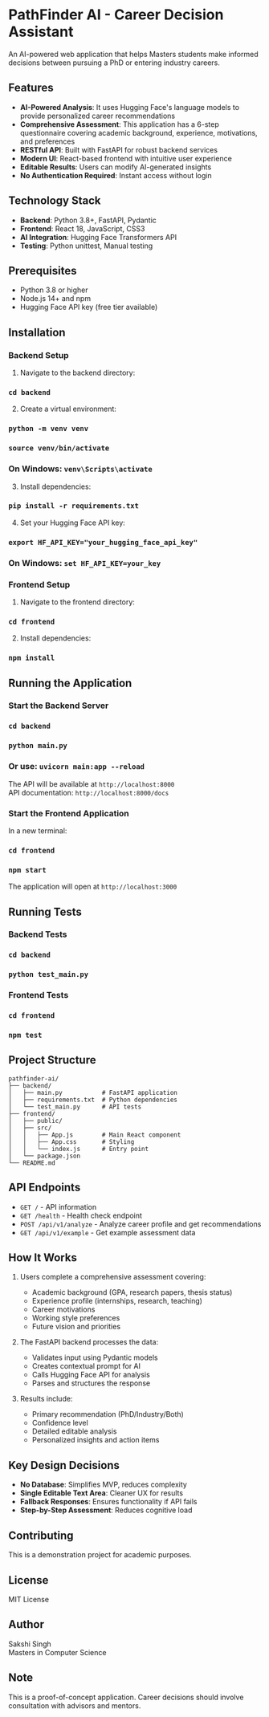# PathFinder AI - Career Decision Assistant

An AI-powered web application that helps Masters students make informed decisions between pursuing a PhD or entering industry careers.

## Features

* **AI-Powered Analysis**: It uses Hugging Face's language models to provide personalized career recommendations
* **Comprehensive Assessment**: This application has a 6-step questionnaire covering academic background, experience, motivations, and preferences
* **RESTful API**: Built with FastAPI for robust backend services
* **Modern UI**: React-based frontend with intuitive user experience
* **Editable Results**: Users can modify AI-generated insights
* **No Authentication Required**: Instant access without login

## Technology Stack

* **Backend**: Python 3.8+, FastAPI, Pydantic
* **Frontend**: React 18, JavaScript, CSS3
* **AI Integration**: Hugging Face Transformers API
* **Testing**: Python unittest, Manual testing

## Prerequisites

* Python 3.8 or higher
* Node.js 14+ and npm
* Hugging Face API key (free tier available)

## Installation

### Backend Setup

1. Navigate to the backend directory:

### `cd backend`

2. Create a virtual environment:

### `python -m venv venv`
### `source venv/bin/activate`  
### On Windows: `venv\Scripts\activate`

3. Install dependencies:

### `pip install -r requirements.txt`


4. Set your Hugging Face API key:

### `export HF_API_KEY="your_hugging_face_api_key"`  
### On Windows: `set HF_API_KEY=your_key`


### Frontend Setup

1. Navigate to the frontend directory:

### `cd frontend`


2. Install dependencies:

### `npm install`

## Running the Application

### Start the Backend Server

### `cd backend`
### `python main.py`
### Or use: `uvicorn main:app --reload`


The API will be available at `http://localhost:8000`  
API documentation: `http://localhost:8000/docs`

### Start the Frontend Application

In a new terminal:

### `cd frontend`
### `npm start`

The application will open at `http://localhost:3000`

## Running Tests

### Backend Tests

### `cd backend`
### `python test_main.py`

### Frontend Tests

### `cd frontend`
### `npm test`


## Project Structure

```
pathfinder-ai/
├── backend/
│   ├── main.py           # FastAPI application
│   ├── requirements.txt  # Python dependencies
│   └── test_main.py      # API tests
├── frontend/
│   ├── public/
│   ├── src/
│   │   ├── App.js        # Main React component
│   │   ├── App.css       # Styling
│   │   └── index.js      # Entry point
│   └── package.json
└── README.md
```

## API Endpoints

* `GET /` - API information
* `GET /health` - Health check endpoint
* `POST /api/v1/analyze` - Analyze career profile and get recommendations
* `GET /api/v1/example` - Get example assessment data

## How It Works

1. Users complete a comprehensive assessment covering:
   * Academic background (GPA, research papers, thesis status)
   * Experience profile (internships, research, teaching)
   * Career motivations
   * Working style preferences
   * Future vision and priorities

2. The FastAPI backend processes the data:
   * Validates input using Pydantic models
   * Creates contextual prompt for AI
   * Calls Hugging Face API for analysis
   * Parses and structures the response

3. Results include:
   * Primary recommendation (PhD/Industry/Both)
   * Confidence level
   * Detailed editable analysis
   * Personalized insights and action items

## Key Design Decisions

* **No Database**: Simplifies MVP, reduces complexity
* **Single Editable Text Area**: Cleaner UX for results
* **Fallback Responses**: Ensures functionality if API fails
* **Step-by-Step Assessment**: Reduces cognitive load

## Contributing

This is a demonstration project for academic purposes.

## License

MIT License

## Author

Sakshi Singh  
Masters in Computer Science

## Note

This is a proof-of-concept application. Career decisions should involve consultation with advisors and mentors.
